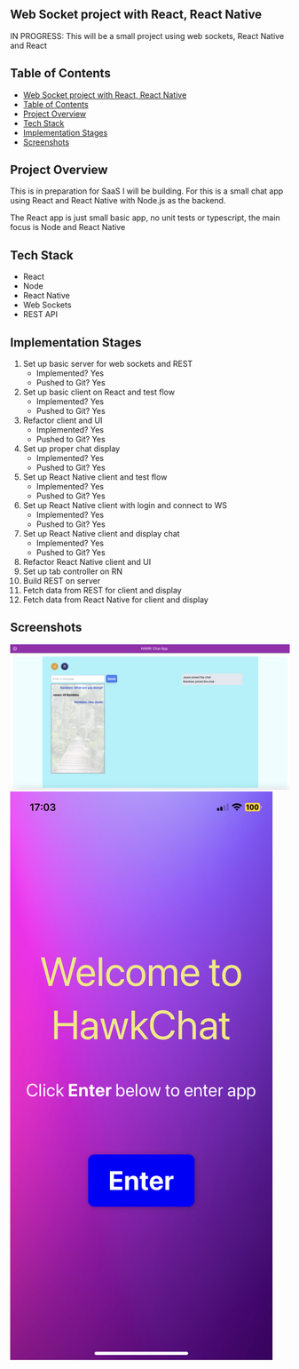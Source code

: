 ## Web Socket project with React, React Native

IN PROGRESS: This will be a small project using web sockets, React Native and React

## Table of Contents
- [Web Socket project with React, React Native](#web-socket-project-with-react-react-native)
- [Table of Contents](#table-of-contents)
- [Project Overview](#project-overview)
- [Tech Stack](#tech-stack)
- [Implementation Stages](#implementation-stages)
- [Screenshots](#screenshots)


## Project Overview
This is in preparation for SaaS I will be building. For this is a small chat app using React and React Native with Node.js as the backend.

The React app is just small basic app, no unit tests or typescript, the main focus is Node and React Native

## Tech Stack
- React
- Node
- React Native
- Web Sockets
- REST API 

## Implementation Stages
1. Set up basic server for web sockets and REST
   * Implemented? Yes
   * Pushed to Git? Yes
2. Set up basic client on React and test flow
   * Implemented? Yes
   * Pushed to Git? Yes 
3. Refactor client and UI
   * Implemented? Yes
   * Pushed to Git? Yes 
4. Set up proper chat display
   * Implemented? Yes
   * Pushed to Git? Yes 
5. Set up React Native client and test flow
   * Implemented? Yes
   * Pushed to Git? Yes 
6. Set up React Native client with login and connect to WS
   * Implemented? Yes
   * Pushed to Git? Yes 
7. Set up React Native client and display chat
   * Implemented? Yes
   * Pushed to Git? Yes 
8. Refactor React Native client and UI
9.  Set up tab controller on RN
10. Build REST on server
11. Fetch data from REST for client and display
12. Fetch data from React Native for client and display

## Screenshots
![Chat screen](./assets/screenshot1.png)
![Mobile home screen](./assets/screenshot_mobile.png)